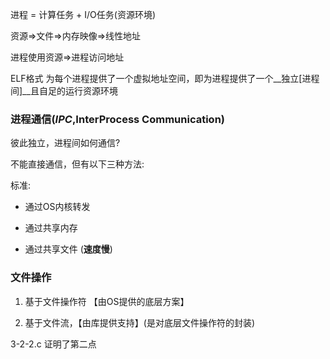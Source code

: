 

进程 = 计算任务 + I/O任务(资源环境)



资源=>文件=>内存映像=>线性地址

进程使用资源=>进程访问地址

ELF格式 为每个进程提供了一个虚拟地址空间，即为进程提供了一个__独立[进程间]__且自足的运行资源环境



### 进程通信(*IPC*,InterProcess Communication)

彼此独立，进程间如何通信?

不能直接通信，但有以下三种方法:

标准:

- 通过OS内核转发
- 通过共享内存



- 通过共享文件   (__速度慢__)



### 文件操作

1. 基于文件操作符  【由OS提供的底层方案】

   
3. 基于文件流，【由库提供支持】(是对底层文件操作符的封装)



3-2-2.c 证明了第二点

















